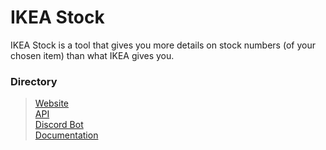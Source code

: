 # IKEA Stock
IKEA Stock is a tool that gives you more details on stock numbers (of your chosen item) than what IKEA gives you.

<!--- We use our API (which is an API Wrapper for IKEA's API) to produce stock information on the website and the discord bot. --->

### Directory
> [Website](https://ikeastock.app)\
> [API](https://github.com/IKEAStock/API)\
> [Discord Bot](https://github.com/IKEAStock/bot)\
> [Documentation](https://github.com/IKEAStock/documentation)


<!--- ![Logo](https://github.com/IkeaStock/.github/blob/main/ikeaStock.png) --->
